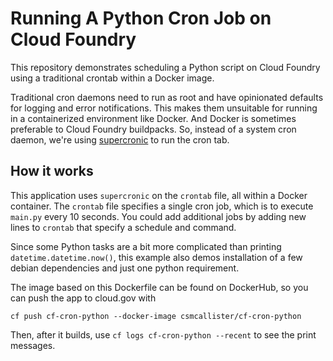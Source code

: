 # Running A Python Cron Job on Cloud Foundry

This repository demonstrates scheduling a Python script on Cloud Foundry using a traditional crontab within a Docker image.

Traditional cron daemons need to run as root and have opinionated defaults for logging and error notifications. This makes them unsuitable for running in a containerized environment like Docker. And Docker is sometimes preferable to Cloud Foundry buildpacks. So, instead of a system cron daemon, we're using [supercronic](https://github.com/aptible/supercronic) to run the cron tab. 

## How it works

This application uses `supercronic` on the `crontab` file, all within a Docker container. The `crontab` file specifies a single cron job, which is to execute `main.py` every 10 seconds. You could add additional jobs by adding new lines to `crontab` that specify a schedule and command.

Since some Python tasks are a bit more complicated than printing `datetime.datetime.now()`, this example also demos installation of a few debian dependencies and just one python requirement.

The image based on this Dockerfile can be found on DockerHub, so you can push the app to cloud.gov with
```
cf push cf-cron-python --docker-image csmcallister/cf-cron-python
```

Then, after it builds, use `cf logs cf-cron-python --recent` to see the print messages.

